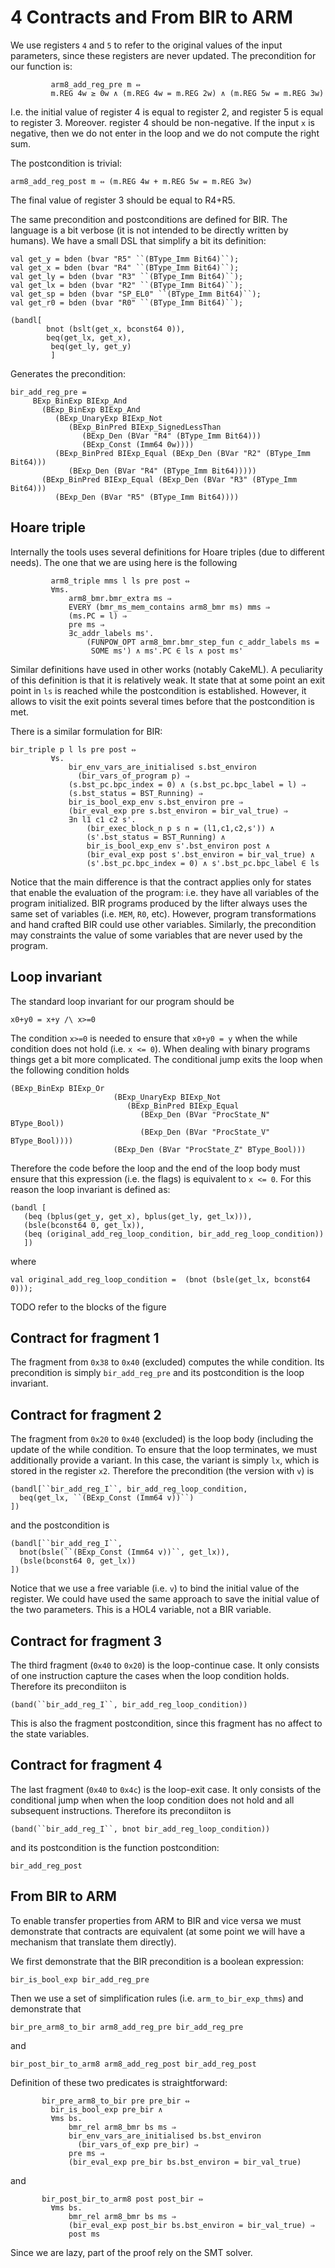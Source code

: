 # 4 Contracts and From BIR to ARM
We use registers ``4`` and ``5`` to refer to the original values of
the input parameters, since these registers are never updated. 
The precondition for our function is:
```
         arm8_add_reg_pre m ⇔
         m.REG 4w ≥ 0w ∧ (m.REG 4w = m.REG 2w) ∧ (m.REG 5w = m.REG 3w)
```
I.e. the initial value of register 4 is equal to register 2, and
register 5 is equal to register 3. Moreover. register 4 should be
non-negative. If the input `x` is negative, then we do not enter in
the loop and we do not compute the right sum.

The postcondition is trivial:
```
arm8_add_reg_post m ⇔ (m.REG 4w + m.REG 5w = m.REG 3w)
```
The final value of register 3 should be equal to R4+R5.

The same precondition and postconditions are defined for BIR. The
language is a bit verbose (it is not intended to be directly
written by humans). We have a small DSL that simplify a bit its
definition:
```
val get_y = bden (bvar "R5" ``(BType_Imm Bit64)``);
val get_x = bden (bvar "R4" ``(BType_Imm Bit64)``);
val get_ly = bden (bvar "R3" ``(BType_Imm Bit64)``);
val get_lx = bden (bvar "R2" ``(BType_Imm Bit64)``);
val get_sp = bden (bvar "SP_EL0" ``(BType_Imm Bit64)``);
val get_r0 = bden (bvar "R0" ``(BType_Imm Bit64)``);

(bandl[
        bnot (bslt(get_x, bconst64 0)),
        beq(get_lx, get_x),
         beq(get_ly, get_y)
         ]
```
Generates the precondition:
```
bir_add_reg_pre =
     BExp_BinExp BIExp_And
       (BExp_BinExp BIExp_And
          (BExp_UnaryExp BIExp_Not
             (BExp_BinPred BIExp_SignedLessThan
                (BExp_Den (BVar "R4" (BType_Imm Bit64)))
                (BExp_Const (Imm64 0w))))
          (BExp_BinPred BIExp_Equal (BExp_Den (BVar "R2" (BType_Imm Bit64)))
             (BExp_Den (BVar "R4" (BType_Imm Bit64)))))
       (BExp_BinPred BIExp_Equal (BExp_Den (BVar "R3" (BType_Imm Bit64)))
          (BExp_Den (BVar "R5" (BType_Imm Bit64))))
```

## Hoare triple
Internally the tools uses several definitions for Hoare triples (due
to different needs). The one that we are using here is the following
```
         arm8_triple mms l ls pre post ⇔
         ∀ms.
             arm8_bmr.bmr_extra ms ⇒
             EVERY (bmr_ms_mem_contains arm8_bmr ms) mms ⇒
             (ms.PC = l) ⇒
             pre ms ⇒
             ∃c_addr_labels ms'.
                 (FUNPOW_OPT arm8_bmr.bmr_step_fun c_addr_labels ms =
                  SOME ms') ∧ ms'.PC ∈ ls ∧ post ms'
```
Similar definitions have used in other works (notably CakeML). A
peculiarity of this definition is that it is relatively weak. It state
that at some point an exit point in `ls` is reached while the
postcondition is established. However, it allows to visit the exit
points several times before that the postcondition is met.

There is a similar formulation for BIR:
```
bir_triple p l ls pre post ⇔
         ∀s.
             bir_env_vars_are_initialised s.bst_environ
               (bir_vars_of_program p) ⇒
             (s.bst_pc.bpc_index = 0) ∧ (s.bst_pc.bpc_label = l) ⇒
             (s.bst_status = BST_Running) ⇒
             bir_is_bool_exp_env s.bst_environ pre ⇒
             (bir_eval_exp pre s.bst_environ = bir_val_true) ⇒
             ∃n l1 c1 c2 s'.
                 (bir_exec_block_n p s n = (l1,c1,c2,s')) ∧
                 (s'.bst_status = BST_Running) ∧
                 bir_is_bool_exp_env s'.bst_environ post ∧
                 (bir_eval_exp post s'.bst_environ = bir_val_true) ∧
                 (s'.bst_pc.bpc_index = 0) ∧ s'.bst_pc.bpc_label ∈ ls
```
Notice that the main difference is that the contract applies only for
states that enable the evaluation of the program: i.e. they have all
variables of the program initialized. BIR programs produced by the
lifter always uses the same set of variables (i.e. `MEM`, `R0`, etc).
However, program transformations and hand crafted BIR could use other
variables. Similarly, the precondition may constraints the value of
some variables that are never used by the program.

## Loop invariant
The standard loop invariant for our program should be
```
x0+y0 = x+y /\ x>=0
```
The condition `x>=0` is needed to ensure that `x0+y0 = y` when the
while condition does not hold (i.e. `x <= 0`).
When dealing with binary programs things get a bit more complicated.
The conditional jump exits the loop when the following condition holds
```
(BExp_BinExp BIExp_Or
                       (BExp_UnaryExp BIExp_Not
                          (BExp_BinPred BIExp_Equal
                             (BExp_Den (BVar "ProcState_N" BType_Bool))
                             (BExp_Den (BVar "ProcState_V" BType_Bool))))
                       (BExp_Den (BVar "ProcState_Z" BType_Bool)))
```
Therefore the code before the loop and the end of the loop body must
ensure that this expression (i.e. the flags) is equivalent to 
`x <= 0`. For this reason the loop invariant is defined as:
```
(bandl [
   (beq (bplus(get_y, get_x), bplus(get_ly, get_lx))),
   (bsle(bconst64 0, get_lx)),
   (beq (original_add_reg_loop_condition, bir_add_reg_loop_condition))
   ])
```
where 
```
val original_add_reg_loop_condition =  (bnot (bsle(get_lx, bconst64 0)));
```

TODO refer to the blocks of the figure

## Contract for fragment 1
The fragment from `0x38` to `0x40` (excluded) computes the while
condition.
Its precondition is simply `bir_add_reg_pre` and its postcondition is
the loop invariant.

## Contract for fragment 2
The fragment from `0x20` to `0x40` (excluded) is the loop body
(including the update of the while condition.
To ensure that the loop terminates, we must additionally provide a
variant. In this case, the variant is simply `lx`, which is stored in
the register `x2`.
Therefore the precondition (the version with `v`) is
```
(bandl[``bir_add_reg_I``, bir_add_reg_loop_condition,
  beq(get_lx, ``(BExp_Const (Imm64 v))``)
])
```
and the postcondition is
```
(bandl[``bir_add_reg_I``,
  bnot(bsle(``(BExp_Const (Imm64 v))``, get_lx)),
  (bsle(bconst64 0, get_lx))
])
```
Notice that we use a free variable (i.e. `v`) to bind the initial
value of the register. We could have used the same approach to save
the initial value of the two parameters. This is a HOL4 variable, not
a BIR variable.


## Contract for fragment 3
The third fragment (`0x40` to `0x20`) is the loop-continue case. It only consists of one
instruction capture the cases when the loop condition holds.
Therefore its precondiiton is
```
(band(``bir_add_reg_I``, bir_add_reg_loop_condition))
```
This is also the fragment postcondition, since this fragment has no
affect to the state variables.


## Contract for fragment 4
The last fragment (`0x40` to `0x4c`) is the loop-exit case. It only
consists of the conditional jump when when the loop condition does not
hold and all subsequent instructions.
Therefore its precondiiton is
```
(band(``bir_add_reg_I``, bnot bir_add_reg_loop_condition))
```
and its postcondition is the function postcondition:
```
bir_add_reg_post
```


## From BIR to ARM
To enable transfer properties from ARM to BIR and vice versa we must
demonstrate that contracts are equivalent (at some point we will have
a mechanism that translate them directly).

We first demonstrate that the BIR precondition is a boolean
expression:
```
bir_is_bool_exp bir_add_reg_pre
```

Then we use a set of simplification rules (i.e. `arm_to_bir_exp_thms`)
and demonstrate that 
```
bir_pre_arm8_to_bir arm8_add_reg_pre bir_add_reg_pre
```
and
```
bir_post_bir_to_arm8 arm8_add_reg_post bir_add_reg_post
```

Definition of these two predicates is straightforward:
```
       bir_pre_arm8_to_bir pre pre_bir ⇔
         bir_is_bool_exp pre_bir ∧
         ∀ms bs.
             bmr_rel arm8_bmr bs ms ⇒
             bir_env_vars_are_initialised bs.bst_environ
               (bir_vars_of_exp pre_bir) ⇒
             pre ms ⇒
             (bir_eval_exp pre_bir bs.bst_environ = bir_val_true)
```
and
```
       bir_post_bir_to_arm8 post post_bir ⇔
         ∀ms bs.
             bmr_rel arm8_bmr bs ms ⇒
             (bir_eval_exp post_bir bs.bst_environ = bir_val_true) ⇒
             post ms
```

Since we are lazy, part of the proof rely on the SMT solver.
